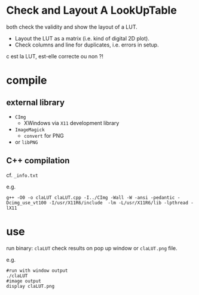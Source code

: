 # Check and Layout A LookUpTable

both check the validity and show the layout of a LUT.

- Layout the LUT as a matrix (i.e. kind of digital 2D plot).
- Check columns and line for duplicates, i.e. errors in setup.

c est la LUT, est-elle correcte ou non ?!


# compile

## external library

- `CImg`
     - XWindows via `X11` development library
- `ImageMagick`
     - `convert` for PNG
- or `libPNG`

## C++ compilation

cf. `_info.txt`

e.g.

~~~ { .bash }
g++ -O0 -o claLUT claLUT.cpp -I../CImg -Wall -W -ansi -pedantic -Dcimg_use_vt100 -I/usr/X11R6/include  -lm -L/usr/X11R6/lib -lpthread -lX11 
~~~

# use

run binary: `claLUT`
check results on pop up window or `claLUT.png` file.

e.g.

~~~ { .bash }
#run with window output
./claLUT
#image output
display claLUT.png
~~~


